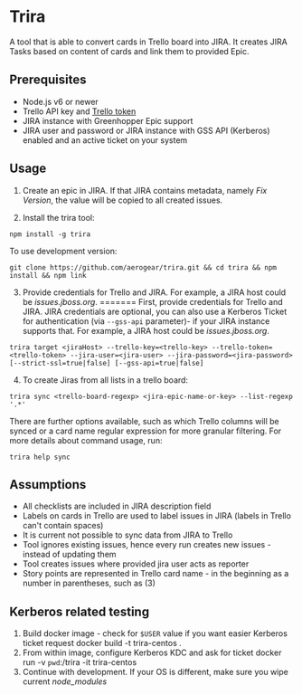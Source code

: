 # Trira

A tool that is able to convert cards in Trello board into JIRA. It creates JIRA Tasks based on content of cards and link them to
provided Epic.

## Prerequisites

* Node.js v6 or newer
* Trello API key and [Trello token](https://developers.trello.com/get-started/start-building)
* JIRA instance with Greenhopper Epic support
* JIRA user and password or JIRA instance with GSS API (Kerberos) enabled and an active ticket on your system

## Usage


1. Create an epic in JIRA. If that JIRA contains metadata, namely _Fix Version_, the value will be copied to all created issues.

2. Install the trira tool:

```
npm install -g trira
```

To use development version:
```
git clone https://github.com/aerogear/trira.git && cd trira && npm install && npm link
```

3. Provide credentials for Trello and JIRA. For example, a JIRA host could be _issues.jboss.org_.
=======
First, provide credentials for Trello and JIRA. JIRA credentials are optional, you can also use a Kerberos Ticket for authentication (via `--gss-api` parameter)- if your JIRA instance supports that. For example, a JIRA host could be _issues.jboss.org_.

```
trira target <jiraHost> --trello-key=<trello-key> --trello-token=<trello-token> --jira-user=<jira-user> --jira-password=<jira-password> [--strict-ssl=true|false] [--gss-api=true|false]
```

4. To create Jiras from all lists in a trello board:
```
trira sync <trello-board-regexp> <jira-epic-name-or-key> --list-regexp '.*'
```

There are further options available, such as which Trello columns will be synced or a card name regular expression for more granular filtering. For more details about command usage, run:
```
trira help sync
```

## Assumptions

* All checklists are included in JIRA description field
* Labels on cards in Trello are used to label issues in JIRA (labels in Trello can't contain spaces)
* It is current not possible to sync data from JIRA to Trello
* Tool ignores existing issues, hence every run creates new issues - instead of updating them
* Tool creates issues where provided jira user acts as reporter
* Story points are represented in Trello card name - in the beginning as a number in parentheses, such as (3)

## Kerberos related testing

1. Build docker image - check for `$USER` value if you want easier Kerberos ticket request
    docker build -t trira-centos .
2. From within image, configure Kerberos KDC and ask for ticket
    docker run -v `pwd`:/trira -it trira-centos
3. Continue with development. If your OS is different, make sure you wipe current _node_modules_


